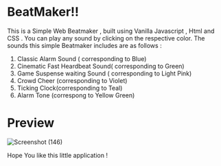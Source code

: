 # BeatMaker!!

This is a Simple Web Beatmaker , built using Vanilla Javascript , Html and CSS . 
You can play any sound by clicking on the respective color. 
The sounds this simple Beatmaker includes are as follows :
 1. Classic Alarm Sound ( corresponding to  Blue)
 2. Cinematic Fast Heardbeat Sound( corresponding to Green)
 3. Game Suspense waiting Sound ( corresponding to Light Pink)
 4. Crowd Cheer (corresponding to Violet)
 5. Ticking Clock(corresponding to Teal)
 6. Alarm Tone (correspong to Yellow Green)
 
 # Preview 
 
 ![Screenshot (146)](https://user-images.githubusercontent.com/64789514/107245348-0f83ea80-6a55-11eb-94cb-a66a09a0ace3.png)


Hope You like this little application ! 
 
 
